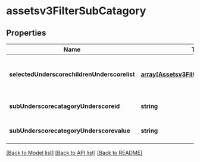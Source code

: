 # assetsv3FilterSubCatagory

## Properties
Name | Type | Description | Notes
------------ | ------------- | ------------- | -------------
**selectedUnderscorechildrenUnderscorelist** | [**array[Assetsv3FilterSubCatagoryChild]**](Assetsv3FilterSubCatagoryChild.md) | list of the sub-catagory child selected | [optional] [default to null]
**subUnderscorecatagoryUnderscoreid** | **string** | id of the filter sub-catagory | [optional] [default to null]
**subUnderscorecategoryUnderscorevalue** | **string** | Value of the filter sub-category | [optional] [default to null]

[[Back to Model list]](../README.md#documentation-for-models) [[Back to API list]](../README.md#documentation-for-api-endpoints) [[Back to README]](../README.md)


